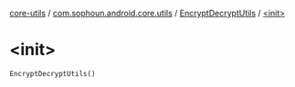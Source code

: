 [core-utils](../../index.md) / [com.sophoun.android.core.utils](../index.md) / [EncryptDecryptUtils](index.md) / [&lt;init&gt;](./-init-.md)

# &lt;init&gt;

`EncryptDecryptUtils()`